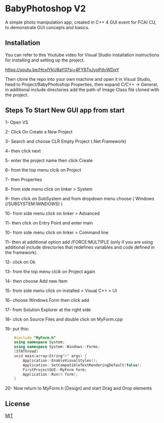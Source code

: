 # BabyPhotoshop V2

A simple photo manipulation app, created in C++ 4 GUI event for FCAI CU, to demonstrate GUI concepts and basics.
## Installation
You can refer to this Youtube video for Visual Studio installation instructions for installing and setting up the project.

https://youtu.be/HcxlYkU8aY0?si=4FY8TvJyoPdvWDqY

Then clone the repo into your own machine and open it in Visual Studio, head to Project/BabyPhotoshop Properties, then expand C/C++ -> General, in additional include directories add the path of Image Class file cloned with the project.

## Steps To Start New GUI app from start
1- Open VS

2- Click On Create a New Project

3- Search and choose CLR Empty Project (.Net Framework) 

4- then click next

5- enter the project name then click Create

6- from the top menu clcik on Project

7- then Properties

8- from side menu click on linker > System

9- then click on SubSystem and from dropdown menu choose ( Windows (/SUBSYSTEM:WINDOWS) 
)

10- from side menu click on linker > Advanced

11- then click on Entry Point and enter main 

10- from side menu click on linker > Command line

11- then at additional option add /FORCE:MULTIPLE (only if you are using additional include directories that redefines variables and code defined in the framework).

12- click on Ok 

13- from the top menu clcik on Project again

14- then choose Add new Item

15- from side menu click on installed > Visual C++ > UI

16- choose Windows Form then click add

17- from Solution Explorer at the right side 

18- click on Source Files and double click on MyForm.cpp

19- put this:
```C++
	#include "MyForm.h"
	using namespace System;
	using namespace System::Windows::Forms;
	[STAThread]
	void main(array<String^>^ args) {
		Application::EnableVisualStyles();
		Application::SetCompatibleTextRenderingDefault(false);
		FirstProjectGUI::MyForm form;
		Application::Run(% form);
	}
```
20- Now return to MyForm.h [Design] and start Drag and Drop elements

## License

[MIT](https://choosealicense.com/licenses/mit/)
